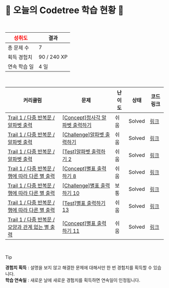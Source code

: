 # 🌲 오늘의 Codetree 학습 현황 🌲

<br />

| <span style="color:red;display:block;text-align:center;"> **성취도**</span> | 결과 |
|---|---|
| 총 문제 수 | 7 |
| 획득 경험치 | 90 / 240 XP |
| 연속 학습 일 | 4 일 |

<br />

|커리큘럼|문제|난이도|상태|코드 링크|
|---|---|---|---|---|
|[Trail 1 / 다중 반복문 / 알파벳 출력](https://https://en.codetree.ai/trail-info/novice-low/)|[[Concept]정사각 알파벳 출력하기](https://https://en.codetree.ai/trails/complete/curated-cards/intro-print-alpabet-in-square/)|쉬움|Solved|[링크](https://github.com/JJunJJury/Code-Tree/blob/main/250101/%EC%A0%95%EC%82%AC%EA%B0%81%20%EC%95%8C%ED%8C%8C%EB%B2%B3%20%EC%B6%9C%EB%A0%A5%ED%95%98%EA%B8%B0/print-alpabet-in-square.c)|
|[Trail 1 / 다중 반복문 / 알파벳 출력](https://https://en.codetree.ai/trail-info/novice-low/)|[[Challenge]알파벳 출력하기](https://https://en.codetree.ai/trails/complete/curated-cards/challenge-print-alphabet/)|쉬움|Solved|[링크](https://github.com/JJunJJury/Code-Tree/blob/main/250101/%EC%95%8C%ED%8C%8C%EB%B2%B3%20%EC%B6%9C%EB%A0%A5%ED%95%98%EA%B8%B0/print-alphabet.c)|
|[Trail 1 / 다중 반복문 / 알파벳 출력](https://https://en.codetree.ai/trail-info/novice-low/)|[[Test]알파벳 출력하기 2](https://https://en.codetree.ai/trails/complete/curated-cards/test-print-alphabet-2/)|쉬움|Solved|[링크](https://github.com/JJunJJury/Code-Tree/blob/main/250101/%EC%95%8C%ED%8C%8C%EB%B2%B3%20%EC%B6%9C%EB%A0%A5%ED%95%98%EA%B8%B0%202/print-alphabet-2.c)|
|[Trail 1 / 다중 반복문 / 행에 따라 다른 별 출력](https://https://en.codetree.ai/trail-info/novice-low/)|[[Concept]별표 출력하기 8](https://https://en.codetree.ai/trails/complete/curated-cards/intro-print-star-8/)|쉬움|Solved|[링크](https://github.com/JJunJJury/Code-Tree/blob/main/250101/%EB%B3%84%ED%91%9C%20%EC%B6%9C%EB%A0%A5%ED%95%98%EA%B8%B0%208/print-star-8.c)|
|[Trail 1 / 다중 반복문 / 행에 따라 다른 별 출력](https://https://en.codetree.ai/trail-info/novice-low/)|[[Challenge]별표 출력하기 10](https://https://en.codetree.ai/trails/complete/curated-cards/challenge-print-star-10/)|보통|Solved|[링크](https://github.com/JJunJJury/Code-Tree/blob/main/250101/%EB%B3%84%ED%91%9C%20%EC%B6%9C%EB%A0%A5%ED%95%98%EA%B8%B0%2010/print-star-10.c)|
|[Trail 1 / 다중 반복문 / 행에 따라 다른 별 출력](https://https://en.codetree.ai/trail-info/novice-low/)|[[Test]별표 출력하기 13](https://https://en.codetree.ai/trails/complete/curated-cards/test-print-start-13/)|쉬움|Solved|[링크](https://github.com/JJunJJury/Code-Tree/blob/main/250101/%EB%B3%84%ED%91%9C%20%EC%B6%9C%EB%A0%A5%ED%95%98%EA%B8%B0%2013/print-start-13.c)|
|[Trail 1 / 다중 반복문 / 모양과 관계 없는 별 출력](https://https://en.codetree.ai/trail-info/novice-low/)|[[Concept]별표 출력하기 11](https://https://en.codetree.ai/trails/complete/curated-cards/intro-print-star-11/)|쉬움|Solved|[링크](https://github.com/JJunJJury/Code-Tree/blob/main/250101/%EB%B3%84%ED%91%9C%20%EC%B6%9C%EB%A0%A5%ED%95%98%EA%B8%B0%2011/print-star-11.c)|


<br />

> [!TIP]
> **경험치 획득** : 설명을 보지 않고 해결한 문제에 대해서만 한 번 경험치를 획득할 수 있습니다.  
> **학습 연속일** : 새로운 날에 새로운 경험치를 획득하면 연속일이 인정됩니다.

